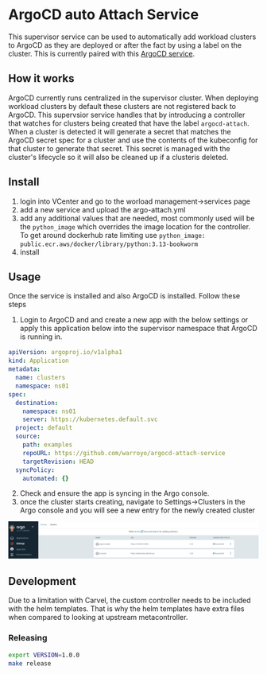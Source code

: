 # ArgoCD auto Attach Service

This supervisor service can be used to automatically add workload clusters to ArgoCD as they are deployed or after the fact by using a label on the cluster. This is currently paired with this [ArgoCD service](https://vsphere-tmm.github.io/Supervisor-Services/#argocd-operator).


## How it works

ArgoCD currently runs centralized in the supervisor cluster. When deploying workload clusters by default these clusters are not registered back to ArgoCD. This supervsior service handles that by introducing a controller that watches for clusters being created that have the label `argocd-attach`. When a cluster is detected it will generate a secret that matches the ArgoCD secret spec for a cluster and use the contents of the kubeconfig for that cluster to generate that secret. This secret is managed with the cluster's lifecycle so it will also be cleaned up if a clusteris deleted.

## Install

1. login into VCenter and go to the worload management->services page
2. add a new service and upload the argo-attach.yml
3. add any additional values that are needed, most commonly used will be the `python_image` which overrides the image location for the  controller. To get around dockerhub rate limiting use `python_image: public.ecr.aws/docker/library/python:3.13-bookworm`
4. install

## Usage

Once the service is installed and also ArgoCD is installed. Follow these steps

1. Login to ArgoCD and and create a new app with the below settings or apply this application below into the supervisor namespace that ArgoCD is running in.

```yaml
apiVersion: argoproj.io/v1alpha1
kind: Application
metadata:
  name: clusters
  namespace: ns01
spec:
  destination:
    namespace: ns01
    server: https://kubernetes.default.svc
  project: default
  source:
    path: examples
    repoURL: https://github.com/warroyo/argocd-attach-service
    targetRevision: HEAD
  syncPolicy:
    automated: {}
```

2. Check and ensure the app is syncing in the Argo console. 
3. once the cluster starts creating, navigate to Settings->Clusters in the Argo console and you will see a new entry for the newly created cluster

![alt text](images/image.png)

## Development
 
Due to a limitation with Carvel, the custom controller needs to be included with the helm templates. That is why the helm templates have extra files when compared to looking at upstream metacontroller.

### Releasing

```bash
export VERSION=1.0.0
make release
```
